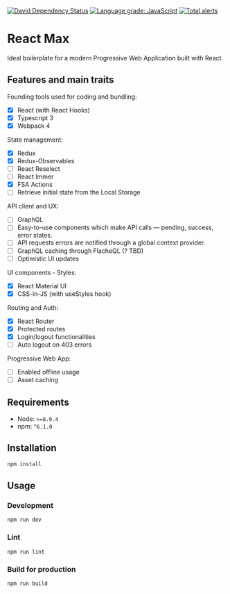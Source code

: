 [![David Dependency Status](https://david-dm.org/iliketomatoes/react-max.svg)](https://david-dm.org/iliketomatoes/react-max)
[![Language grade: JavaScript](https://img.shields.io/lgtm/grade/javascript/g/iliketomatoes/react-max.svg?logo=lgtm&logoWidth=18)](https://lgtm.com/projects/g/iliketomatoes/react-max/context:javascript)
[![Total alerts](https://img.shields.io/lgtm/alerts/g/iliketomatoes/react-max.svg?logo=lgtm&logoWidth=18)](https://lgtm.com/projects/g/iliketomatoes/react-max/alerts/)

# React Max

Ideal boilerplate for a modern Progressive Web Application built with React.

## Features and main traits

Founding tools used for coding and bundling:

- [x] React (with React Hooks)
- [x] Typescript 3
- [x] Webpack 4

State management:

- [x] Redux
- [x] Redux-Observables
- [ ] React Reselect
- [ ] React Immer
- [x] FSA Actions
- [ ] Retrieve initial state from the Local Storage

API client and UX:

- [ ] GraphQL
- [ ] Easy-to-use components which make API calls — pending, success, error states.
- [ ] API requests errors are notified through a global context provider.
- [ ] GraphQL caching through FlacheQL (? TBD)
- [ ] Optimistic UI updates

UI components - Styles:

- [x] React Material UI
- [x] CSS-in-JS (with useStyles hook)

Routing and Auth:

- [x] React Router
- [x] Protected routes
- [x] Login/logout functionalities
- [ ] Auto logout on 403 errors

Progressive Web App:

- [ ] Enabled offline usage
- [ ] Asset caching

## Requirements

- Node: `>=8.9.4`
- npm: `^6.1.0`

## Installation

```bash
npm install
```

## Usage

### Development

`npm run dev`

### Lint

`npm run lint`

### Build for production

`npm run build`
